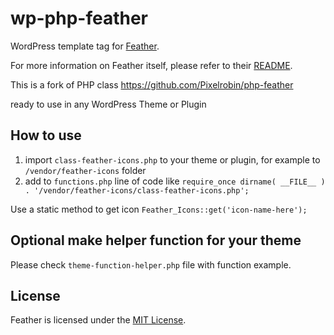 # wp-php-feather

WordPress template tag for [Feather](https://feathericons.com/).

For more information on Feather itself, please refer to their [README](https://github.com/feathericons/feather).

This is a fork of PHP class https://github.com/Pixelrobin/php-feather

ready to use in any WordPress Theme or Plugin


## How to use

1. import `class-feather-icons.php` to your theme or plugin, for example to `/vendor/feather-icons` folder
2. add to `functions.php` line of code like `require_once dirname( __FILE__ )  . '/vendor/feather-icons/class-feather-icons.php';`

Use a static method to get icon `Feather_Icons::get('icon-name-here');`


## Optional make helper function for your theme

Please check `theme-function-helper.php` file with function example.


## License

Feather is licensed under the [MIT License](https://github.com/reatlat/wp-php-feather/blob/master/LICENSE).
